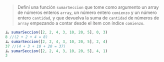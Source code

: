 > Definí una función `sumarSeccion` que tome como argumento un array de números enteros `array`, un número entero `comienzo` y un número entero `cantidad`, y que devuelva la suma de `cantidad` de números de `array` empezando a contar desde el ítem con índice `comienzo`.
>
```javascript
ム sumarSeccion([2, 2, 4, 3, 10, 20, 5], 0, 3)
8 //(2 + 2 + 4 = 8)
ム sumarSeccion([2, 2, 4, 3, 10, 20, 5], 2, 4)
37 //(4 + 3 + 10 + 20 = 37)
ム sumarSeccion([2, 2, 4, 3, 10, 20, 5], 4, 1)
3
```
